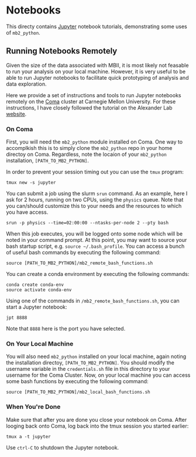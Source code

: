 # Notebooks

This directy contains [Jupyter](https://jupyter.org) notebook tutorials, demonstrating some uses of `mb2_python`.  


## Running Notebooks Remotely

Given the size of the data associated with MBII, it is most likely not feasable to run your analysis on your local machine.  However, it is very useful to be able to run Jupyter notebooks to facilitate quick prototyping of analysis and data exploration.  

Here we provide a set of instructions and tools to run Jupyter notebooks remotely on the [Coma](http://coma.pbworks.com) cluster at Carnegie Mellon University.  For these instructions, I have closely followed the tutorial on the Alexander Lab [website](https://alexanderlabwhoi.github.io/post/2019-03-08_jpn-slurm/).


### On Coma

First, you will need the `mb2_python` module installed on Coma.  One way to accomplkish this is to simply clone the `mb2_python` repo in your home directoy on Coma.  Regardless, note the locaion of your `mb2_python` installation, `[PATH_TO_MB2_PYTHON]`.

In order to prevent your session timing out you can use the `tmux` program:

```
tmux new -s jupyter
```

You can submit a job using the slurm `srun` command.  As an example, here I ask for 2 hours, running on two CPUs, using the `physics` queue.  Note that you can/should customize this to your needs and the resources to which you have access.  

```
srun -p physics --time=02:00:00 --ntasks-per-node 2 --pty bash
```

When this job executes, you will be logged onto some node which will be noted in your command prompt.  At this point, you may want to source your bash startup script, e.g. `source ~/.bash_profile`.  You can access a bunch of useful bash commands by executing the following command: 

```
source [PATH_TO_MB2_PYTHON]/mb2_remote_bash_functions.sh
```
 
You can create a conda environment by executing the following commands:

```
conda create conda-env
source activate conda-env
```

Using one of the commands in `/mb2_remote_bash_functions.sh`, you can start a Jupyter notebook:

```
jpt 8888
```

Note that `8888` here is the port you have selected.


### On Your Local Machine

You will also need `mb2_python` installed on your local machine, again noting the installation directoy, `[PATH_TO_MB2_PYTHON]`.  You should modify the username variable in the `credentials.sh` file in this directory to your username for the Coma Cluster.  Now, on your local machine you can access some bash functions by executing the following command: 

```
source [PATH_TO_MB2_PYTHON]/mb2_local_bash_functions.sh
```


### When You're Done

Make sure that after you are done you close your notebook on Coma.  After looging back onto Coma, log back into the tmux session you started earlier:

```
tmux a -t jupyter
``` 

Use `ctrl-C` to shutdown the Jupyter notebook.

	